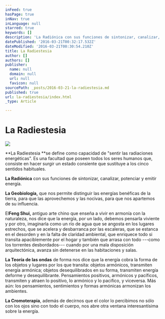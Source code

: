 ```yaml
---
inFeed: true
hasPage: true
inNav: true
inLanguage: null
starred: true
keywords: []
description: 'La Radiónica con sus funciones de sintonizar, canalizar, potenciar y emitir energía.'
datePublished: '2016-03-21T00:32:17.532Z'
dateModified: '2016-03-21T00:30:54.210Z'
title: La Radiestesia
author: []
authors: []
publisher:
  name: null
  domain: null
  url: null
  favicon: null
sourcePath: _posts/2016-03-21-la-radiestesia.md
published: true
url: la-radiestesia/index.html
_type: Article

---
```

# La Radiestesia
![](https://the-grid-user-content.s3-us-west-2.amazonaws.com/60d70c67-011f-476a-b48c-6458f4aecd13.jpg)

**La Radiestesia **se define como capacidad de "sentir las radiaciones energéticas".  Es una facultad que poseen todos los seres humanos que, consiste en hacer surgir un estado consiente que sustituye a los cinco sentidos habituales. 

**La Radiónica** con sus funciones de sintonizar, canalizar, potenciar y emitir energía.

**La Geobiología,** que nos permite distinguir las energías benéficas de la tierra, para que las aprovechemos y las nocivas, para que nos apartemos de su influencia. 

El**Feng Shui,** antiguo arte chino que enseña a vivir en armonía con la naturaleza, nos dice que la energía, por un lado, debemos pensarla viviente y por otro, imaginarla como un río de agua que se angosta en los lugares estrechos, que se acelera y desbarranca por las escaleras, que se estanca en el desorden y en la falta de claridad ambiental, que enriquece todo si transita apaciblemente por el hogar y también que arrasa con todo ---como los torrentes desbordados--- cuando por una mala disposición arquitectónica, avanza sin detenerse en las habitaciones y salas. 

**La Teoría de las ondas** de forma nos dice que la energía cobra la forma de los objetos y lugares por los que transita: objetos armónicos, transmiten energía armónica; objetos desequilibrados en su forma, transmiten energía deforme y desequilibrante. Pensamientos positivos, armónicos y pacíficos, transmiten y atraen lo positivo, lo armónico y lo pacifico, y viceversa.
Más aún: los pensamientos, sentimientos y formas armónicas armonizan los ambientes. 

**La Cromoterapia**, además de decirnos que el color lo percibimos no sólo con los ojos sino con todo el cuerpo, nos abre otra ventana interesantísima sobre la energía.